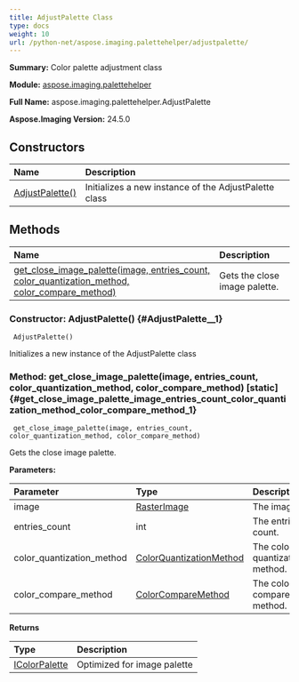 ```yaml
---
title: AdjustPalette Class
type: docs
weight: 10
url: /python-net/aspose.imaging.palettehelper/adjustpalette/
---
```


**Summary:** Color palette adjustment class

**Module:** [aspose.imaging.palettehelper](/imaging/python-net/aspose.imaging.palettehelper/)

**Full Name:** aspose.imaging.palettehelper.AdjustPalette

**Aspose.Imaging Version:** 24.5.0

## **Constructors**
| **Name** | **Description** |
| :- | :- |
| [AdjustPalette()](#AdjustPalette__1) | Initializes a new instance of the AdjustPalette class |
## **Methods**
| **Name** | **Description** |
| :- | :- |
| [get_close_image_palette(image, entries_count, color_quantization_method, color_compare_method)](#get_close_image_palette_image_entries_count_color_quantization_method_color_compare_method_1) | Gets the close image palette. |


### Constructor: AdjustPalette() {#AdjustPalette__1}


```
 AdjustPalette() 
```

Initializes a new instance of the AdjustPalette class

### Method: get_close_image_palette(image, entries_count, color_quantization_method, color_compare_method)  [static] {#get_close_image_palette_image_entries_count_color_quantization_method_color_compare_method_1}


```
 get_close_image_palette(image, entries_count, color_quantization_method, color_compare_method) 
```

Gets the close image palette.

**Parameters:**

| Parameter | Type | Description |
| :- | :- | :- |
| image | [RasterImage](/imaging/python-net/aspose.imaging/rasterimage) | The image. |
| entries_count | int | The entries count. |
| color_quantization_method | [ColorQuantizationMethod](/imaging/python-net/aspose.imaging/colorquantizationmethod) | The color quantization method. |
| color_compare_method | [ColorCompareMethod](/imaging/python-net/aspose.imaging/colorcomparemethod) | The color compare method. |

**Returns**

| Type | Description |
| :- | :- |
| [IColorPalette](/imaging/python-net/aspose.imaging/icolorpalette) | Optimized for image palette |


